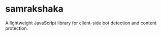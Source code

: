 # samrakshaka
A lightweight JavaScript library for client-side bot detection and content protection.

